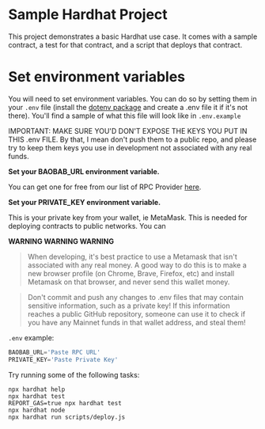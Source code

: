 # Sample Hardhat Project

This project demonstrates a basic Hardhat use case. It comes with a sample contract, a test for that contract, and a script that deploys that contract.

# Set environment variables

You will need to set environment variables. You can do so by setting them in your `.env` file (install the [dotenv package](https://www.npmjs.com/package/dotenv) and create a .env file it if it's not there). You'll find a sample of what this file will look like in `.env.example`

IMPORTANT: MAKE SURE YOU'D DON'T EXPOSE THE KEYS YOU PUT IN THIS .env FILE. By that, I mean don't push them to a public repo, and please try to keep them keys you use in development not associated with any real funds.

**Set your BAOBAB_URL  environment variable.**

You can get one for free from our list of RPC Provider [here](https://docs.klaytn.foundation/content/dapp/rpc-service/public-en).

**Set your PRIVATE_KEY environment variable.**

This is your private key from your wallet, ie MetaMask. This is needed for deploying contracts to public networks. You can 

**WARNING WARNING WARNING**

> When developing, it's best practice to use a Metamask that isn't associated with any real money. A good way to do this is to make a new browser profile (on Chrome, Brave, Firefox, etc) and install Metamask on that browser, and never send this wallet money.

> Don't commit and push any changes to .env files that may contain sensitive information, such as a private key! If this information reaches a public GitHub repository, someone can use it to check if you have any Mainnet funds in that wallet address, and steal them!

`.env` example:

```js
BAOBAB_URL='Paste RPC URL'
PRIVATE_KEY='Paste Private Key'
```

Try running some of the following tasks:

```shell
npx hardhat help
npx hardhat test
REPORT_GAS=true npx hardhat test
npx hardhat node
npx hardhat run scripts/deploy.js
```
